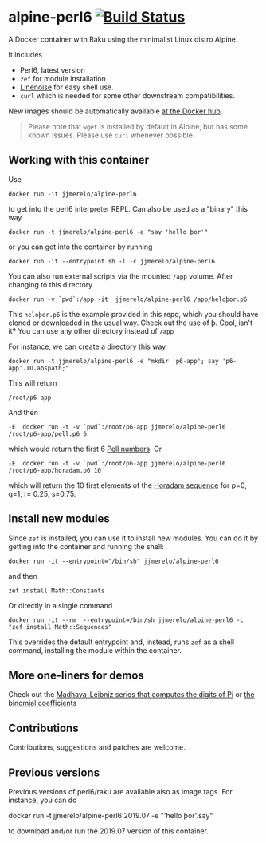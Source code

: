 # alpine-perl6 [![Build Status](https://travis-ci.org/JJ/alpine-perl6.svg?branch=master)](https://travis-ci.org/JJ/alpine-perl6)

A Docker container with Raku using the minimalist Linux distro Alpine.

It includes

* Perl6, latest version
* `zef` for module installation
* [Linenoise](https://github.com/hoelzro/p6-linenoise) for easy shell use.
* `curl` which is needed for some other downstream compatibilities.

New images should be automatically available [at the Docker hub](https://hub.docker.com/r/jjmerelo/alpine-perl6/).

> Please note that `wget` is installed by default in Alpine, but has some known issues. Please use `curl` whenever possible.

## Working with this container

Use

	docker run -it jjmerelo/alpine-perl6


to get into the perl6 interpreter REPL. Can also be used as a "binary" this way

	docker run -t jjmerelo/alpine-perl6 -e "say 'hello þor'"
	

or you can get into the container by running

	docker run -it --entrypoint sh -l -c jjmerelo/alpine-perl6
	

You can also run external scripts via the mounted `/app` volume. After changing to this directory

	docker run -v `pwd`:/app -it  jjmerelo/alpine-perl6 /app/heloþor.p6
	

This `heloþor.p6` is the example provided in this repo, which you should have cloned or downloaded in the usual way. Check out the use of þ. Cool, isn't it? You can use any other directory instead of `/app`

For instance, we can create a directory this way

	docker run -t jjmerelo/alpine-perl6 -e "mkdir 'p6-app'; say 'p6-app'.IO.abspath;"
	

This will return
	
	/root/p6-app


And then

	-E  docker run -t -v `pwd`:/root/p6-app jjmerelo/alpine-perl6 /root/p6-app/pell.p6 6


which would return the first 6 [Pell numbers](https://en.wikipedia.org/wiki/Pell_number). Or

	-E  docker run -t -v `pwd`:/root/p6-app jjmerelo/alpine-perl6 /root/p6-app/horadam.p6 10


which will return the 10 first elements of the [Horadam sequence](http://mathworld.wolfram.com/HoradamSequence.html) for p=0, q=1, r= 0.25, s=0.75.

## Install new modules

Since `zef` is installed, you can use it to install new modules. You can do it by getting into the container and running the shell:

	docker run -it --entrypoint="/bin/sh" jjmerelo/alpine-perl6


and then

	zef install Math::Constants
	

Or directly in a single command

	docker run -it --rm  --entrypoint=/bin/sh jjmerelo/alpine-perl6 -c "zef install Math::Sequences"


This overrides the default entrypoint and, instead, runs `zef` as a shell command, installing the module within the container.

## More one-liners for demos

Check out the [Madhava-Leibniz series that computes the digits of Pi](https://gist.github.com/JJ/eb09eefe5f2bd8ae7d0ea332378a51b9) or [the binomial coefficients](https://gist.github.com/JJ/a8634b671e78eda37dc513c6dec68294)

## Contributions

Contributions, suggestions and patches are welcome.

## Previous versions

Previous versions of perl6/raku are available also as image tags. For instance, you can do

   docker run -t jjmerelo/alpine-perl6:2019.07 -e "'hello þor'.say"
   
to download and/or run the 2019.07 version of this container.
